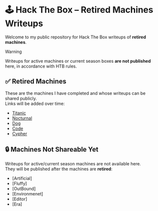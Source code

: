 # 🕹️ Hack The Box – Retired Machines Writeups

Welcome to my public repository for Hack The Box writeups of **retired machines**.  

> [!WARNING]
> Writeups for active machines or current season boxes **are not published** here, in accordance with HTB rules.  


## ✅ Retired Machines
These are the machines I have completed and whose writeups can be shared publicly.  
Links will be added over time:

- [Titanic](titanic/README.md)
- [Nocturnal](nocturnal/README.md)
- [Dog](dog/README.md)
- [Code](code/README.md)
- [Cypher](cypher/README.md)

## 🔒 Machines Not Shareable Yet
Writeups for active/current season machines are not available here.  
They will be published after the machines are **retired**:  

- [Artificial]
- [Fluffy]
- [OutBound]
- [Environmenet]
- [Editor]
- [Era]
